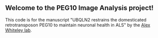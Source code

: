Welcome to the PEG10 Image Analysis project!
---

This code is for the manuscript "UBQLN2 restrains the domesticated 
retrotransposon PEG10 to maintain neuronal health in ALS" by the [Alex 
Whiteley lab](https://www.colorado.edu/lab/alex-whiteley/).